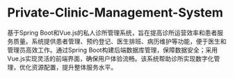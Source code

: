 # Private-Clinic-Management-System
基于Spring Boot和Vue.js的私人诊所管理系统，旨在提高诊所运营效率和患者服务质量。系统提供患者管理、预约登记、医生排班、病历维护等功能，便于医生和管理员高效工作。通过Spring Boot构建后端数据库管理，保障数据安全；采用Vue.js实现灵活的前端界面，确保用户体验流畅。该系统帮助诊所实现数字化管理，优化资源配置，提升整体服务水平。
